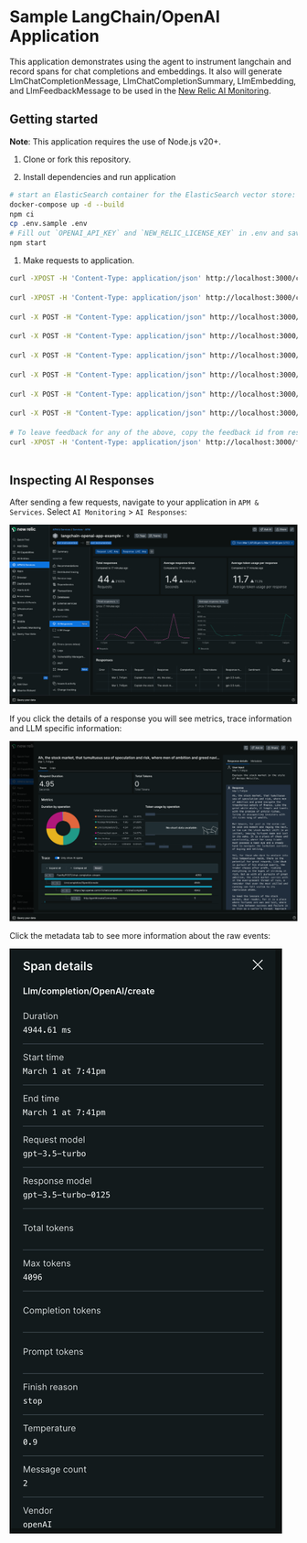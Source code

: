 # Sample LangChain/OpenAI Application
This application demonstrates using the agent to instrument langchain and record spans for chat completions and embeddings.  It also will generate LlmChatCompletionMessage, LlmChatCompletionSummary, LlmEmbedding, and LlmFeedbackMessage to be used in the [New Relic AI Monitoring](https://newrelic.com/platform/ai-monitoring).


## Getting started
**Note**: This application requires the use of Node.js v20+.

 1. Clone or fork this repository.

 1. Install dependencies and run application

```sh
# start an ElasticSearch container for the ElasticSearch vector store: 
docker-compose up -d --build 
npm ci
cp .env.sample .env
# Fill out `OPENAI_API_KEY` and `NEW_RELIC_LICENSE_KEY` in .env and save 
npm start
```

 1. Make requests to application.

```sh
curl -XPOST -H 'Content-Type: application/json' http://localhost:3000/chat-completion -d '{"topic":"How much wood could a woodchuck chuck if a woodchuck could chuck wood?"}'

curl -XPOST -H 'Content-Type: application/json' http://localhost:3000/chat-completion-stream -d '{"topic":"Explain the rules of jai alai"}'

curl -X POST -H "Content-Type: application/json" http://localhost:3000/memory_vector -d '{"topic":"Describe a bridge", "results": 1}' 

curl -X POST -H "Content-Type: application/json" http://localhost:3000/memory_vector -d '{"topic":"Describe a tunnel", "results": 1}'

curl -X POST -H "Content-Type: application/json" http://localhost:3000/tools -d '{"topic":"midge"}'

curl -X POST -H "Content-Type: application/json" http://localhost:3000/tools -d '{"topic":"chunnel"}'

curl -X POST -H "Content-Type: application/json" http://localhost:3000/elastic_vector -d '{"topic":"Describe a bridge", "results": 1}'

curl -X POST -H "Content-Type: application/json" http://localhost:3000/elastic_vector -d '{"topic":"Describe a bridge", "results": 1}'

# To leave feedback for any of the above, copy the feedback id from response
curl -XPOST -H 'Content-Type: application/json' http://localhost:3000/feedback -d '{"id":"<response_id>", "message": "Good talk!"}'
 
```

## Inspecting AI Responses
After sending a few requests, navigate to your application in `APM & Services`.  Select `AI Monitoring` > `AI Responses`:

![AI Responses Landing](./images/ai-home.png?raw=true "AI Responses Landing")

If you click the details of a response you will see metrics, trace information and LLM specific information:


![AI Response](./images/response-details.png?raw=true "AI Response Details")

Click the metadata tab to see more information about the raw events:


![AI Response Meta](./images/response-metadata.png?raw=true "AI Response Meta")

